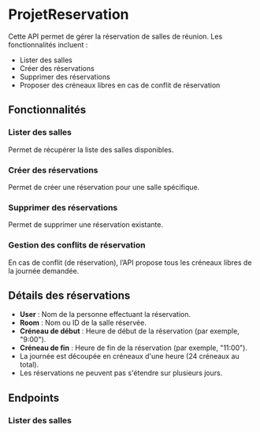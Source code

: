 # ProjetReservation

Cette API permet de gérer la réservation de salles de réunion. Les fonctionnalités incluent :
- Lister des salles
- Créer des réservations
- Supprimer des réservations
- Proposer des créneaux libres en cas de conflit de réservation

## Fonctionnalités

### Lister des salles
Permet de récupérer la liste des salles disponibles.

### Créer des réservations
Permet de créer une réservation pour une salle spécifique.

### Supprimer des réservations
Permet de supprimer une réservation existante.

### Gestion des conflits de réservation
En cas de conflit (de réservation), l’API propose tous les créneaux libres de la journée demandée.

## Détails des réservations
- **User** : Nom de la personne effectuant la réservation.
- **Room** : Nom ou ID de la salle réservée.
- **Créneau de début** : Heure de début de la réservation (par exemple, "9:00").
- **Créneau de fin** : Heure de fin de la réservation (par exemple, "11:00").
- La journée est découpée en créneaux d'une heure (24 créneaux au total).
- Les réservations ne peuvent pas s'étendre sur plusieurs jours.

## Endpoints

### Lister des salles
